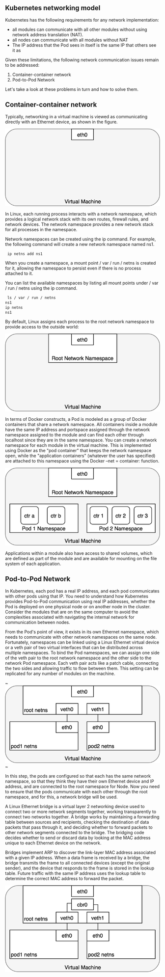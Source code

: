## Kubernetes networking model

Kubernetes has the following requirements for any network implementation:

- all modules can communicate with all other modules without using network address translation (NAT).
- all nodes can communicate with all modules without NAT
- The IP address that the Pod sees in itself is the same IP that others see it as

Given these limitations, the following network communication issues remain to be addressed:

1.  Container-container network
2.  Pod-to-Pod Network

Let's take a look at these problems in turn and how to solve them.

## Container-container network

Typically, networking in a virtual machine is viewed as communicating directly with an Ethernet device, as shown in the figure.

![](./assets/1601845665458-1601845665458.png)

In Linux, each running process interacts with a network namespace, which provides a logical network stack with its own routes, firewall rules, and network devices. The network namespace provides a new network stack for all processes in the namespace.

Network namespaces can be created using the ip command. For example, the following command will create a new network namespace named ns1.

```
 ip netns add ns1
```

When you create a namespace, a mount point / var / run / netns is created for it, allowing the namespace to persist even if there is no process attached to it.

You can list the available namespaces by listing all mount points under / var / run / netns using the ip command.

```
 ls / var / run / netns
ns1
ip netns
ns1
```

By default, Linux assigns each process to the root network namespace to provide access to the outside world:

![](./assets/1601845838834-1601845838834.png)

In terms of Docker constructs, a Pod is modeled as a group of Docker containers that share a network namespace. All containers inside a module have the same IP address and portspace assigned through the network namespace assigned to the module and can find each other through localhost since they are in the same namespace. You can create a network namespace for each module in the virtual machine. This is implemented using Docker as the "pod container" that keeps the network namespace open, while the "application containers" (whatever the user has specified) are attached to this namespace using the Docker –net = container: function.

![](./assets/1601845887590-1601845887590.png)

Applications within a module also have access to shared volumes, which are defined as part of the module and are available for mounting on the file system of each application.

## Pod-to-Pod Network

In Kubernetes, each pod has a real IP address, and each pod communicates with other pods using that IP. You need to understand how Kubernetes provides Pod-to-Pod communication using real IP addresses, whether the Pod is deployed on one physical node or on another node in the cluster. Consider the modules that are on the same computer to avoid the complexities associated with navigating the internal network for communication between nodes.

From the Pod's point of view, it exists in its own Ethernet namespace, which needs to communicate with other network namespaces on the same node. Fortunately, namespaces can be linked using a Linux Ethernet virtual device or a veth pair of two virtual interfaces that can be distributed across multiple namespaces. To bind the Pod namespaces, we can assign one side of the veth pair to the root network namespace and the other side to the network Pod namespace. Each veth pair acts like a patch cable, connecting the two sides and allowing traffic to flow between them. This setting can be replicated for any number of modules on the machine.

~![](./assets/1601845941628-1601845941628.png)~

In this step, the pods are configured so that each has the same network namespace, so that they think they have their own Ethernet device and IP address, and are connected to the root namespace for Node. Now you need to ensure that the pods communicate with each other through the root namespace, and for this, a network bridge will be used.

A Linux Ethernet bridge is a virtual layer 2 networking device used to connect two or more network segments together, working transparently to connect two networks together. A bridge works by maintaining a forwarding table between sources and recipients, checking the destination of data packets that pass through it, and deciding whether to forward packets to other network segments connected to the bridge. The bridging code decides whether to send or discard data by looking at the MAC address unique to each Ethernet device on the network.

Bridges implement ARP to discover the link-layer MAC address associated with a given IP address. When a data frame is received by a bridge, the bridge transmits the frame to all connected devices (except the original sender), and the device that responds to the frame is stored in the lookup table. Future traffic with the same IP address uses the lookup table to determine the correct MAC address to forward the packet.

![](./assets/1601845990890-1601845990890.png)
